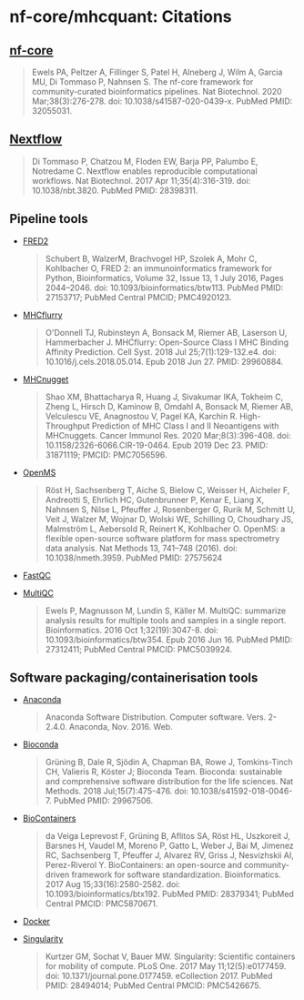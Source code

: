 # nf-core/mhcquant: Citations

## [nf-core](https://pubmed.ncbi.nlm.nih.gov/32055031/)

> Ewels PA, Peltzer A, Fillinger S, Patel H, Alneberg J, Wilm A, Garcia MU, Di Tommaso P, Nahnsen S. The nf-core framework for community-curated bioinformatics pipelines. Nat Biotechnol. 2020 Mar;38(3):276-278. doi: 10.1038/s41587-020-0439-x. PubMed PMID: 32055031.

## [Nextflow](https://pubmed.ncbi.nlm.nih.gov/28398311/)

> Di Tommaso P, Chatzou M, Floden EW, Barja PP, Palumbo E, Notredame C. Nextflow enables reproducible computational workflows. Nat Biotechnol. 2017 Apr 11;35(4):316-319. doi: 10.1038/nbt.3820. PubMed PMID: 28398311.

## Pipeline tools

* [FRED2](https://pubmed.ncbi.nlm.nih.gov/27153717/)
    > Schubert B, WalzerM, Brachvogel HP, Szolek A, Mohr C, Kohlbacher O, FRED 2: an immunoinformatics framework for Python, Bioinformatics, Volume 32, Issue 13, 1 July 2016, Pages 2044–2046. doi: 10.1093/bioinformatics/btw113. PubMed PMID: 27153717; PubMed Central PMCID; PMC4920123.

* [MHCflurry](https://pubmed.ncbi.nlm.nih.gov/27153717/)
    > O'Donnell TJ, Rubinsteyn A, Bonsack M, Riemer AB, Laserson U, Hammerbacher J. MHCflurry: Open-Source Class I MHC Binding Affinity Prediction. Cell Syst. 2018 Jul 25;7(1):129-132.e4. doi: 10.1016/j.cels.2018.05.014. Epub 2018 Jun 27. PMID: 29960884.

* [MHCnugget](https://pubmed.ncbi.nlm.nih.gov/27153717/)
    > Shao XM, Bhattacharya R, Huang J, Sivakumar IKA, Tokheim C, Zheng L, Hirsch D, Kaminow B, Omdahl A, Bonsack M, Riemer AB, Velculescu VE, Anagnostou V, Pagel KA, Karchin R. High-Throughput Prediction of MHC Class I and II Neoantigens with MHCnuggets. Cancer Immunol Res. 2020 Mar;8(3):396-408. doi: 10.1158/2326-6066.CIR-19-0464. Epub 2019 Dec 23. PMID: 31871119; PMCID: PMC7056596.

* [OpenMS](https://pubmed.ncbi.nlm.nih.gov/27575624/)
    > Röst H, Sachsenberg T, Aiche S, Bielow C, Weisser H, Aicheler F, Andreotti S, Ehrlich HC, Gutenbrunner P, Kenar E, Liang X, Nahnsen S, Nilse L,  Pfeuffer J, Rosenberger G, Rurik M, Schmitt U, Veit J, Walzer M, Wojnar D, Wolski WE, Schilling O, Choudhary JS, Malmström L, Aebersold R, Reinert K, Kohlbacher O. OpenMS: a flexible open-source software platform for mass spectrometry data analysis. Nat Methods 13, 741–748 (2016). doi: 10.1038/nmeth.3959. PubMed PMID: 27575624
* [FastQC](https://www.bioinformatics.babraham.ac.uk/projects/fastqc/)

* [MultiQC](https://www.ncbi.nlm.nih.gov/pubmed/27312411/)
    > Ewels P, Magnusson M, Lundin S, Käller M. MultiQC: summarize analysis results for multiple tools and samples in a single report. Bioinformatics. 2016 Oct 1;32(19):3047-8. doi: 10.1093/bioinformatics/btw354. Epub 2016 Jun 16. PubMed PMID: 27312411; PubMed Central PMCID: PMC5039924.

## Software packaging/containerisation tools

* [Anaconda](https://anaconda.com)
    > Anaconda Software Distribution. Computer software. Vers. 2-2.4.0. Anaconda, Nov. 2016. Web.

* [Bioconda](https://pubmed.ncbi.nlm.nih.gov/29967506/)
    > Grüning B, Dale R, Sjödin A, Chapman BA, Rowe J, Tomkins-Tinch CH, Valieris R, Köster J; Bioconda Team. Bioconda: sustainable and comprehensive software distribution for the life sciences. Nat Methods. 2018 Jul;15(7):475-476. doi: 10.1038/s41592-018-0046-7. PubMed PMID: 29967506.

* [BioContainers](https://pubmed.ncbi.nlm.nih.gov/28379341/)
    > da Veiga Leprevost F, Grüning B, Aflitos SA, Röst HL, Uszkoreit J, Barsnes H, Vaudel M, Moreno P, Gatto L, Weber J, Bai M, Jimenez RC, Sachsenberg T, Pfeuffer J, Alvarez RV, Griss J, Nesvizhskii AI, Perez-Riverol Y. BioContainers: an open-source and community-driven framework for software standardization. Bioinformatics. 2017 Aug 15;33(16):2580-2582. doi: 10.1093/bioinformatics/btx192. PubMed PMID: 28379341; PubMed Central PMCID: PMC5870671.

* [Docker](https://dl.acm.org/doi/10.5555/2600239.2600241)

* [Singularity](https://pubmed.ncbi.nlm.nih.gov/28494014/)
    > Kurtzer GM, Sochat V, Bauer MW. Singularity: Scientific containers for mobility of compute. PLoS One. 2017 May 11;12(5):e0177459. doi: 10.1371/journal.pone.0177459. eCollection 2017. PubMed PMID: 28494014; PubMed Central PMCID: PMC5426675.
